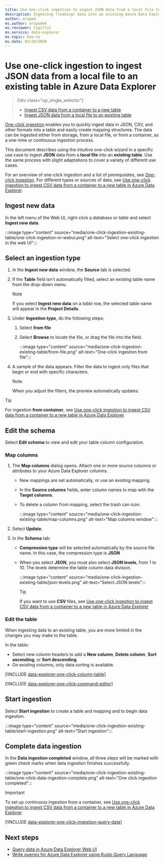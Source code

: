 ```yaml
---
title: Use one-click ingestion to ingest JSON data from a local file to an existing table in Azure Data Explorer
description: Ingesting (loading) data into an existing Azure Data Explorer table simply, using one-click ingestion.
author: orspod
ms.author: orspodek
ms.reviewer: tzgitlin
ms.service: data-explorer
ms.topic: how-to
ms.date: 03/29/2020
---
```


# Use one-click ingestion to ingest JSON data from a local file to an existing table in Azure Data Explorer


> [!div class="op_single_selector"]
> * [Ingest CSV data from a container to a new table](one-click-ingestion-new-table.md)
> * [Ingest JSON data from a local file to an existing table](one-click-ingestion-existing-table.md)

[One-click ingestion](ingest-data-one-click.md) enables you to quickly ingest data in JSON, CSV, and other formats into a table and easily create mapping structures. The data can be ingested either from storage, from a local file, or from a container, as a one-time or continuous ingestion process.  

This document describes using the intuitive one-click wizard in a specific use case to ingest **JSON** data from a **local file** into an **existing table**. Use the same process with slight adaptations to cover a variety of different use cases.

For an overview of one-click ingestion and a list of prerequisites, see [One-click ingestion](ingest-data-one-click.md).
For different types or sources of data, see [Use one-click ingestion to ingest CSV data from a container to a new table in Azure Data Explorer](one-click-ingestion-new-table.md).

## Ingest new data

In the left menu of the Web UI, right-click a *database* or *table* and select **Ingest new data**.

   :::image type="content" source="media/one-click-ingestion-existing-table/one-click-ingestion-in-webui.png" alt-text="Select one-click ingestion in the web UI":::
 
## Select an ingestion type

1. In the **Ingest new data** window, the **Source** tab is selected.

1. If the **Table** field isn't automatically filled, select an existing table name from the drop-down menu.

    > [!NOTE]
    > If you select **Ingest new data** on a *table* row, the selected table name will appear in the **Project Details**.

1. Under **Ingestion type**, do the following steps:

   1. Select **from file**  
   1. Select **Browse** to locate the file, or drag the file into the field.
    
      :::image type="content" source="media/one-click-ingestion-existing-table/from-file.png" alt-text="One-click ingestion from file":::

 1. A sample of the data appears. Filter the data to ingest only files that begin or end with specific characters. 
   
    >[!NOTE] 
    >When you adjust the filters, the preview automatically updates.
  
> [!TIP]
> For ingestion **from container**, see [Use one-click ingestion to ingest CSV data from a container to a new table in Azure Data Explorer](one-click-ingestion-new-table.md#select-an-ingestion-type)

## Edit the schema

Select **Edit schema** to view and edit your table column configuration.

### Map columns 

1. The **Map columns** dialog opens. Attach one or more source columns or attributes to your Azure Data Explorer columns.
    * New mappings are set automatically, or use an existing mapping. 
    * In the **Source columns** fields, enter column names to map with the **Target columns**.
    * To delete a column from mapping, select the trash can icon.

      :::image type="content" source="media/one-click-ingestion-existing-table/map-columns.png" alt-text="Map columns window"::: 
    
1. Select **Update**.
1. In the **Schema** tab:
    * **Compression type** will be selected automatically by the source file name. In this case, the compression type is **JSON**
        
    * When you select  **JSON**, you must also select **JSON levels**, from 1 to 10. The levels determine the table column data division.

        :::image type="content" source="media/one-click-ingestion-existing-table/json-levels.png" alt-text="Select JSON levels":::
    
       > [!TIP]
       > If you want to use **CSV** files, see [Use one-click ingestion to ingest CSV data from a container to a new table in Azure Data Explorer](one-click-ingestion-new-table.md#edit-the-schema)

### Edit the table 

When ingesting data to an existing table, you are more limited in the changes you may make to the table.

In the table: 
* Select new column headers to add a **New column**, **Delete column**, **Sort ascending**, or **Sort descending**. 
* On existing columns, only data sorting is available.

[!INCLUDE [data-explorer-one-click-column-table](includes/data-explorer-one-click-column-table.md)]

[!INCLUDE [data-explorer-one-click-command-editor](includes/data-explorer-one-click-command-editor.md)]

## Start ingestion

Select **Start ingestion** to create a table and mapping and to begin data ingestion.

:::image type="content" source="media/one-click-ingestion-existing-table/start-ingestion.png" alt-text="Start ingestion":::

## Complete data ingestion

In the **Data ingestion completed** window, all three steps will be marked with green check marks when data ingestion finishes successfully.

:::image type="content" source="media/one-click-ingestion-existing-table/one-click-data-ingestion-complete.png" alt-text="One click ingestion completed":::

> [!IMPORTANT]
> To set up continuous ingestion from a container, see [Use one-click ingestion to ingest CSV data from a container to a new table in Azure Data Explorer](one-click-ingestion-new-table.md#create-continuous-ingestion-for-container)

[!INCLUDE [data-explorer-one-click-ingestion-query-data](includes/data-explorer-one-click-ingestion-query-data.md)]

## Next steps

* [Query data in Azure Data Explorer Web UI](web-query-data.md)
* [Write queries for Azure Data Explorer using Kusto Query Language](write-queries.md)

